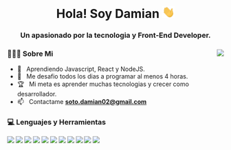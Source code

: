 <h1 align="center"> Hola! Soy Damian <img src="https://github.com/SatYu26/SatYu26/blob/master/Assets/Hi.gif" width="29px"></h1>

<h3 align="center">
Un apasionado por la tecnologia y Front-End Developer.
</h3>


<div>
    <a href="https://github.com/dmi4n">
    <img align="right" src="https://github-readme-stats.vercel.app/api/top-langs/?username=dmi4n&theme=radical&locale=es">
    </a>
<div align="left"> 
  <h3> 👨🏻‍💻 Sobre Mi </h3>

  - 🌱 &nbsp; Aprendiendo Javascript, React y NodeJS.
  - 💪 &nbsp; Me desafio todos los dias a programar al menos 4 horas.
  - 🏆 &nbsp; Mi meta es aprender muchas tecnologias y crecer como desarrollador.
  - 📫 &nbsp; Contactame **soto.damian02@gmail.com**
</div> 
</div>

<div align='left'>
  <h3> 💻 Lenguajes y Herramientas </h3>
  <p>
    <a src="https://www.w3schools.com/css/"><img src="https://img.icons8.com/color/48/000000/css3.png"/></a>
    <a src="https://www.w3schools.com/html/"><img src="https://img.icons8.com/color/48/000000/html-5.png"/></a>
    <a src="https://www.javascript.com/"><img src="https://img.icons8.com/color/48/000000/javascript.png"/></a>
    <a src="https://www.typescriptlang.org/"><img src="https://img.icons8.com/color/48/000000/typescript.png"/></a>
    <a src="https://www.reactjs.org/"><img src="https://img.icons8.com/color/48/000000/react-native.png"/></a>
    <a src="https://nodejs.org/"><img src="https://img.icons8.com/color/48/000000/nodejs.png"/></a>
    <a src="https://www.mongodb.com/"><img src="https://img.icons8.com/color/48/000000/mongodb.png"/></a>
    <a src="https://visualstudio.microsoft.com/"><img src="https://img.icons8.com/color/48/000000/visual-studio-code-2019.png"/></a>
    <a src="https://www.npmjs.com/"><img src="https://img.icons8.com/color/48/000000/npm.png"/></a>
    <a src="https://getbootstrap.com/"><img src="https://img.icons8.com/color/48/000000/bootstrap.png"/></a>
    <a src="https://github.com/"><img src="https://img.icons8.com/color/48/000000/git.png"/></a>
  <p>
</div> 


<br/>
